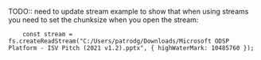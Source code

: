         

TODO:: need to update stream example to show that when using streams you need to set the chunksize when you open the stream:

        const stream = fs.createReadStream("C:/Users/patrodg/Downloads/Microsoft ODSP Platform - ISV Pitch (2021 v1.2).pptx", { highWaterMark: 10485760 });
